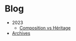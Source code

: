 # Blog

- 2023
    - [Composition vs Héritage](2023/composition-vs-heritage.md)
- [Archives](archives/)

